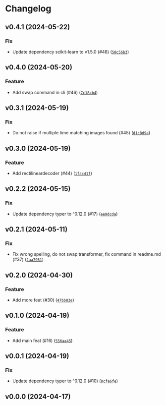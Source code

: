 # Changelog

## v0.4.1 (2024-05-22)

### Fix

- Update dependency scikit-learn to v1.5.0 (#48) ([`50c56b3`](https://github.com/34j/vr180-convert/commit/50c56b37d1f1392d2d03fcb61deb2521978bd652))

## v0.4.0 (2024-05-20)

### Feature

- Add swap command in cli (#46) ([`7c18cb4`](https://github.com/34j/vr180-convert/commit/7c18cb44396ab4af996f9e196afa3bf950c4a955))

## v0.3.1 (2024-05-19)

### Fix

- Do not raise if multiple time matching images found (#45) ([`d1c8d9a`](https://github.com/34j/vr180-convert/commit/d1c8d9ae407279778517394a04a0acaa8fa1a486))

## v0.3.0 (2024-05-19)

### Feature

- Add rectilineardecoder (#44) ([`1fac41f`](https://github.com/34j/vr180-convert/commit/1fac41f4235e7354753cd6fd9a59e5bafe942ffc))

## v0.2.2 (2024-05-15)

### Fix

- Update dependency typer to ^0.12.0 (#17) ([`ee9dcda`](https://github.com/34j/vr180-convert/commit/ee9dcda44345213f34a8bd61a59b9a13be37aaf7))

## v0.2.1 (2024-05-11)

### Fix

- Fix wrong spelling, do not swap transformer, fix command in readme.md (#37) ([`2aa7951`](https://github.com/34j/vr180-convert/commit/2aa79515a49a39a4b7cf34f7cbd71b5f72902175))

## v0.2.0 (2024-04-30)

### Feature

- Add more feat (#30) ([`47bb83e`](https://github.com/34j/vr180-convert/commit/47bb83eb3ff737f6637ca0cea5ecf158c5f4d46c))

## v0.1.0 (2024-04-19)

### Feature

- Add main feat (#16) ([`556aa45`](https://github.com/34j/vr180-convert/commit/556aa451237945965134be49da3382b264e38c40))

## v0.0.1 (2024-04-19)

### Fix

- Update dependency typer to ^0.12.0 (#10) ([`0cfa6fe`](https://github.com/34j/vr180-convert/commit/0cfa6fe9ce1c96bb31568cf033133b3c0ec7b0a5))

## v0.0.0 (2024-04-17)
